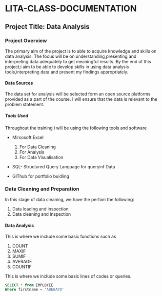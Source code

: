 # LITA-CLASS-DOCUMENTATION

## Project Title: Data Analysis

### Project Overview
The primary aim of the project is to able to acquire knowledge and skills on data analysis. The focus will be on understanding,presenting and interpreting data adequately to get meaningful results. By the end of this project,i aim to be able to develop skills in using data analysis tools,interpreting data and present my findings appropriately.

#### Data Sources
The data set for analysis will be selected form an open source platforms provided as a part of the course. I will ensure that the data is relevant to the problem statement.

##### Tools Used
Throughout the training i will be using the following tools and software
- Mircosoft Excel
  1. For Data Cleaning
  2. For Analysis
  3. For Data Visualisation

- SQL- Structured Query Language for queryinf Data
- GIThub for portfolio buidling

### Data Cleaning and Preparation
In this stage of data cleaning, we have the perfom the following:
1. Data loading and inspection
2. Data cleaning and inspection

#### Data Analysis
This is where we include some basic functions such as 
1. COUNT
2. MAXIF
3. SUMIF
4. AVERAGE
5. COUNTIF
   
This is where we include some basic lines of codes or queries.
``` SQL
SELECT * from EMPLOYEE
Where firstname = 'ADEBAYO'
```




